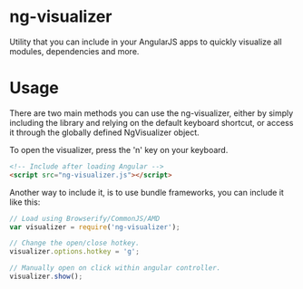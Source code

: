 # ng-visualizer
Utility that you can include in your AngularJS apps to quickly visualize all modules, dependencies and more.


# Usage

There are two main methods you can use the ng-visualizer, either by simply including the library
and relying on the default keyboard shortcut, or access it through the globally defined NgVisualizer
object.

To open the visualizer, press the 'n' key on your keyboard.


```html
<!-- Include after loading Angular -->
<script src="ng-visualizer.js"></script>
```

Another way to include it, is to use bundle frameworks, you can include it like this:

```javascript
// Load using Browserify/CommonJS/AMD
var visualizer = require('ng-visualizer');

// Change the open/close hotkey.
visualizer.options.hotkey = 'g';

// Manually open on click within angular controller.
visualizer.show();
```